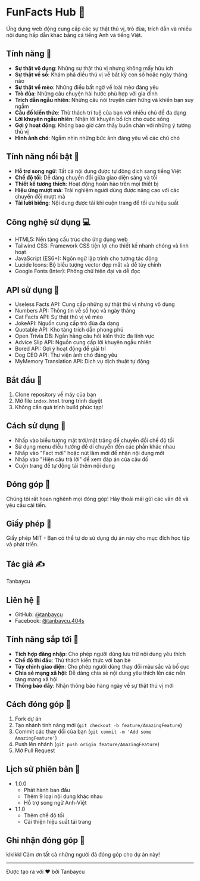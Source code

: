 # FunFacts Hub 🎯

Ứng dụng web động cung cấp các sự thật thú vị, trò đùa, trích dẫn và nhiều nội dung hấp dẫn khác bằng cả tiếng Anh và tiếng Việt.

## Tính năng 🌟

- **Sự thật vô dụng**: Những sự thật thú vị nhưng không mấy hữu ích
- **Sự thật về số**: Khám phá điều thú vị về bất kỳ con số hoặc ngày tháng nào
- **Sự thật về mèo**: Những điều bất ngờ về loài mèo đáng yêu
- **Trò đùa**: Những câu chuyện hài hước phù hợp với gia đình
- **Trích dẫn ngẫu nhiên**: Những câu nói truyền cảm hứng và khiến bạn suy ngẫm
- **Câu đố kiến thức**: Thử thách trí tuệ của bạn với nhiều chủ đề đa dạng
- **Lời khuyên ngẫu nhiên**: Nhận lời khuyên bổ ích cho cuộc sống
- **Gợi ý hoạt động**: Không bao giờ cảm thấy buồn chán với những ý tưởng thú vị
- **Hình ảnh chó**: Ngắm nhìn những bức ảnh đáng yêu về các chú chó

## Tính năng nổi bật 🔑

- **Hỗ trợ song ngữ**: Tất cả nội dung được tự động dịch sang tiếng Việt
- **Chế độ tối**: Dễ dàng chuyển đổi giữa giao diện sáng và tối
- **Thiết kế tương thích**: Hoạt động hoàn hảo trên mọi thiết bị
- **Hiệu ứng mượt mà**: Trải nghiệm người dùng được nâng cao với các chuyển đổi mượt mà
- **Tải lười biếng**: Nội dung được tải khi cuộn trang để tối ưu hiệu suất

## Công nghệ sử dụng 💻

- HTML5: Nền tảng cấu trúc cho ứng dụng web
- Tailwind CSS: Framework CSS tiện lợi cho thiết kế nhanh chóng và linh hoạt
- JavaScript (ES6+): Ngôn ngữ lập trình cho tương tác động
- Lucide Icons: Bộ biểu tượng vector đẹp mắt và dễ tùy chỉnh
- Google Fonts (Inter): Phông chữ hiện đại và dễ đọc

## API sử dụng 🔌

- Useless Facts API: Cung cấp những sự thật thú vị nhưng vô dụng
- Numbers API: Thông tin về số học và ngày tháng
- Cat Facts API: Sự thật thú vị về mèo
- JokeAPI: Nguồn cung cấp trò đùa đa dạng
- Quotable API: Kho tàng trích dẫn phong phú
- Open Trivia DB: Ngân hàng câu hỏi kiến thức đa lĩnh vực
- Advice Slip API: Nguồn cung cấp lời khuyên ngẫu nhiên
- Bored API: Gợi ý hoạt động để giải trí
- Dog CEO API: Thư viện ảnh chó đáng yêu
- MyMemory Translation API: Dịch vụ dịch thuật tự động

## Bắt đầu 🚀

1. Clone repository về máy của bạn
2. Mở file `index.html` trong trình duyệt
3. Không cần quá trình build phức tạp!

## Cách sử dụng 📱

- Nhấp vào biểu tượng mặt trời/mặt trăng để chuyển đổi chế độ tối
- Sử dụng menu điều hướng để di chuyển đến các phần khác nhau
- Nhấp vào "Fact mới" hoặc nút làm mới để nhận nội dung mới
- Nhấp vào "Hiện câu trả lời" để xem đáp án của câu đố
- Cuộn trang để tự động tải thêm nội dung

## Đóng góp 🤝

Chúng tôi rất hoan nghênh mọi đóng góp! Hãy thoải mái gửi các vấn đề và yêu cầu cải tiến.

## Giấy phép 📄

Giấy phép MIT - Bạn có thể tự do sử dụng dự án này cho mục đích học tập và phát triển.

## Tác giả ✍️

Tanbaycu

## Liên hệ 📧

- GitHub: [@tanbaycu](https://github.com/tanbaycu)
- Facebook: [@tanbaycu.404s](https://facebook.com/tanbaycu.404s)

## Tính năng sắp tới 🚀

- **Tích hợp đăng nhập**: Cho phép người dùng lưu trữ nội dung yêu thích
- **Chế độ thi đấu**: Thử thách kiến thức với bạn bè
- **Tùy chỉnh giao diện**: Cho phép người dùng thay đổi màu sắc và bố cục
- **Chia sẻ mạng xã hội**: Dễ dàng chia sẻ nội dung yêu thích lên các nền tảng mạng xã hội
- **Thông báo đẩy**: Nhận thông báo hàng ngày về sự thật thú vị mới

## Cách đóng góp 🤝

1. Fork dự án
2. Tạo nhánh tính năng mới (`git checkout -b feature/AmazingFeature`)
3. Commit các thay đổi của bạn (`git commit -m 'Add some AmazingFeature'`)
4. Push lên nhánh (`git push origin feature/AmazingFeature`)
5. Mở Pull Request

## Lịch sử phiên bản 📜

- 1.0.0
  - Phát hành ban đầu
  - Thêm 9 loại nội dung khác nhau
  - Hỗ trợ song ngữ Anh-Việt
- 1.1.0
  - Thêm chế độ tối
  - Cải thiện hiệu suất tải trang

## Ghi nhận đóng góp 👏
klklkkl
Cảm ơn tất cả những người đã đóng góp cho dự án này!

---

Được tạo ra với ❤️ bởi Tanbaycu
